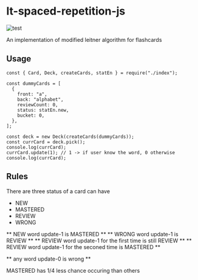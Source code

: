 # lt-spaced-repetition-js 
![test](https://github.com/StTronn/leitner-spaced-rep-js/workflows/Node.js%20CI/badge.svg)

An implementation of modified leitner algorithm for flashcards


## Usage
```
const { Card, Deck, createCards, statEn } = require("./index");

const dummyCards = [
  {
    front: "a",
    back: "alphabet",
    reviewCount: 0,
    status: statEn.new,
    bucket: 0,
  },
];

const deck = new Deck(createCards(dummyCards));
const currCard = deck.pick();
console.log(currCard);
currCard.update(1); // 1 -> if user know the word, 0 otherwise
console.log(currCard);

```

## Rules 
There are three status of a card can have 
* NEW
* MASTERED
* REVIEW
* WRONG

** NEW word update-1 is MASTERED **
** WRONG word update-1 is  REVIEW **
** REVIEW word update-1 for the first time is still REVIEW **
** REVIEW word update-1 for the seconed time is MASTERED **

** any word update-0 is wrong **

MASTERED has 1/4 less chance occuring than others
